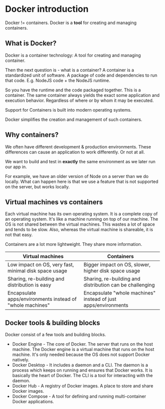 # Docker introduction

Docker != containers. Docker is a **tool** for creating and managing containers.

## What is Docker?
Docker is a container technology: A tool for creating and managing container.

Then the next question is - what is a container? A container is a standardized unit of software.
A package of code and dependencies to run that code. E.g. NodeJS code + the NodeJS runtime.

So you have the runtime and the code packaged together. This is a container.
The same container always yields the exact some application and execution behavior.
Regardless of where or by whom it may be executed.

Support for Containers is built into modern operating systems.

Docker simplifies the creation and management of such containers.

## Why containers?
We often have different development & production environments.
These differences can cause an application to work differently. Or not at all.

We want to build and test in **exactly** the same environment as we later run our app in.

For example, we have an older version of Node on a server than we do locally. 
What can happen here is that we use a feature that is not supported on the server, but works locally.

## Virtual machines vs containers
Each virtual machine has its own operating system.
It is a complete copy of an operating system.
It's like a machine running on top of our machine.
The OS is not shared between the virtual machines.
This wastes a lot of space and tends to be slow.
Also, whereas the virtual machine is shareable, it is not that easy.

Containers are a lot more lightweight. They share more information.

| Virtual machines                                           | Containers                                                     |
|------------------------------------------------------------|----------------------------------------------------------------|
| Low impact on OS, very fast, minimal disk space usage      | Bigger impact on OS, slower, higher disk space usage           |
| Sharing, re-building and distribution is easy              | Sharing, re-building and distribution can be challenging       |
| Encapsulate apps/environments instead of "whole machines"  | Encapsulate "whole machines" instead of just apps/environments |

## Docker tools & building blocks

Docker consist of a few tools and building blocks.
* Docker Engine - The core of Docker. The server that runs on the host machine.
The Docker engine is a virtual machine that runs on the host machine. 
It's only needed because the OS does not support Docker natively.
* Docker Desktop - It includes a daemon and a CLI. 
The daemon is a process which keeps on running and ensures that Docker works.
It is basically the heart of Docker. The CLI is a tool for interacting with the daemon.
* Docker Hub - A registry of Docker images. A place to store and share Docker images.
* Docker Compose - A tool for defining and running multi-container Docker applications.